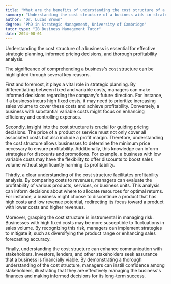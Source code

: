 ```yaml
---
title: "What are the benefits of understanding the cost structure of a business?"
summary: "Understanding the cost structure of a business aids in strategic planning, pricing decisions, and profitability analysis."
author: "Dr. Lucas Brown"
degree: "PhD in Strategic Management, University of Cambridge"
tutor_type: "IB Business Management Tutor"
date: 2024-08-01
---
```


Understanding the cost structure of a business is essential for effective strategic planning, informed pricing decisions, and thorough profitability analysis.

The significance of comprehending a business's cost structure can be highlighted through several key reasons. 

First and foremost, it plays a vital role in strategic planning. By differentiating between fixed and variable costs, managers can make informed decisions regarding the company's future direction. For instance, if a business incurs high fixed costs, it may need to prioritize increasing sales volume to cover these costs and achieve profitability. Conversely, a business with substantial variable costs might focus on enhancing efficiency and controlling expenses.

Secondly, insight into the cost structure is crucial for guiding pricing decisions. The price of a product or service must not only cover all associated costs but also include a profit margin. Therefore, understanding the cost structure allows businesses to determine the minimum price necessary to ensure profitability. Additionally, this knowledge can inform strategies for discounts and promotions. For example, a business with low variable costs may have the flexibility to offer discounts to boost sales volume without significantly harming its profitability.

Thirdly, a clear understanding of the cost structure facilitates profitability analysis. By comparing costs to revenues, managers can evaluate the profitability of various products, services, or business units. This analysis can inform decisions about where to allocate resources for optimal returns. For instance, a business might choose to discontinue a product that has high costs and low revenue potential, redirecting its focus toward a product with lower costs and higher revenues.

Moreover, grasping the cost structure is instrumental in managing risk. Businesses with high fixed costs may be more susceptible to fluctuations in sales volume. By recognizing this risk, managers can implement strategies to mitigate it, such as diversifying the product range or enhancing sales forecasting accuracy.

Finally, understanding the cost structure can enhance communication with stakeholders. Investors, lenders, and other stakeholders seek assurance that a business is financially viable. By demonstrating a thorough understanding of the cost structure, managers can instill confidence among stakeholders, illustrating that they are effectively managing the business's finances and making informed decisions for its long-term success.
    